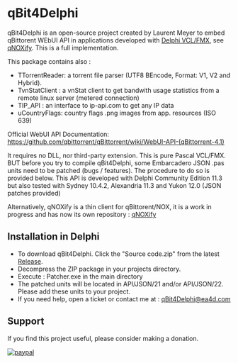# qBit4Delphi
qBit4Delphi is an open-source project created by Laurent Meyer to embed qBittorent WEbUI API in applications developed with [Delphi VCL/FMX](https://www.embarcadero.com/products/delphi/starter), see [qNOXify](https://github.com/bnzbnz/qNOXify). This is a full implementation.

This package contains also :
- TTorrentReader: a torrent file parser (UTF8 BEncode, Format: V1, V2 and Hybrid).
- TvnStatClient : a vnStat client to get bandwith usage statistics from a remote linux server (metered connection)
- TIP_API : an interface to ip-api.com to get any IP data
- uCountryFlags: country flags .png images from app. resources (ISO 639)
            
Official WebUI API Documentation: https://github.com/qbittorrent/qBittorrent/wiki/WebUI-API-(qBittorrent-4.1)

It requires no DLL, nor third-party extension. This is pure Pascal VCL/FMX. BUT before you try to compile qBit4Delphi, some Embarcadero JSON .pas units need to be patched (bugs / features). The procedure to do so is provided below. 
This API is developed with Delphi Community Edition 11.3 but also tested with Sydney 10.4.2, Alexandria 11.3 and Yukon 12.0 (JSON patches provided) 

Alternatively, qNOXify is a thin client for qBittorent/NOX, it is a work in progress and has now its own repository : [qNOXify](https://github.com/bnzbnz/qNOXify)

## Installation in Delphi
* To download qBit4Delphi. Click the "Source code.zip" from the latest [Release](https://github.com/bnzbnz/qBit4Delphi/releases/tag/v1.100.2.8.3).
* Decompress the ZIP package in your projects directory.
* Execute : Patcher.exe in the main directory
* The patched units will be located in API/JSON/21 and/or API/JSON/22. Please add these units to your project.
* If you need help, open a ticket or contact me at : qBit4Delphi@ea4d.com

## Support
If you find this project useful, please consider making a donation.

[![paypal](https://www.paypalobjects.com/en_US/i/btn/btn_donateCC_LG.gif)](https://www.paypal.com/donate/?hosted_button_id=N8SNLZRR6HEYE)

